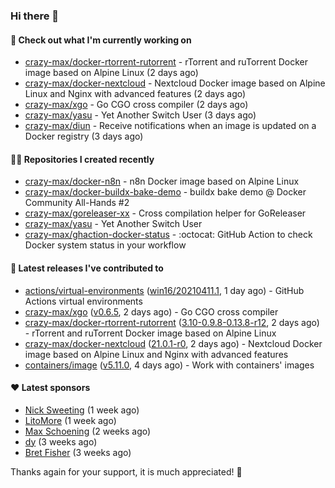 ### Hi there 👋

#### 👷 Check out what I'm currently working on

- [crazy-max/docker-rtorrent-rutorrent](https://github.com/crazy-max/docker-rtorrent-rutorrent) - rTorrent and ruTorrent Docker image based on Alpine Linux (2 days ago)
- [crazy-max/docker-nextcloud](https://github.com/crazy-max/docker-nextcloud) - Nextcloud Docker image based on Alpine Linux and Nginx with advanced features (2 days ago)
- [crazy-max/xgo](https://github.com/crazy-max/xgo) - Go CGO cross compiler (2 days ago)
- [crazy-max/yasu](https://github.com/crazy-max/yasu) - Yet Another Switch User (3 days ago)
- [crazy-max/diun](https://github.com/crazy-max/diun) - Receive notifications when an image is updated on a Docker registry (3 days ago)

#### 👨‍💻 Repositories I created recently

- [crazy-max/docker-n8n](https://github.com/crazy-max/docker-n8n) - n8n Docker image based on Alpine Linux
- [crazy-max/docker-buildx-bake-demo](https://github.com/crazy-max/docker-buildx-bake-demo) - buildx bake demo @ Docker Community All-Hands #2
- [crazy-max/goreleaser-xx](https://github.com/crazy-max/goreleaser-xx) - Cross compilation helper for GoReleaser
- [crazy-max/yasu](https://github.com/crazy-max/yasu) - Yet Another Switch User
- [crazy-max/ghaction-docker-status](https://github.com/crazy-max/ghaction-docker-status) - :octocat: GitHub Action to check Docker system status in your workflow

#### 🚀 Latest releases I've contributed to

- [actions/virtual-environments](https://github.com/actions/virtual-environments) ([win16/20210411.1](https://github.com/actions/virtual-environments/releases/tag/win16%2F20210411.1), 1 day ago) - GitHub Actions virtual environments
- [crazy-max/xgo](https://github.com/crazy-max/xgo) ([v0.6.5](https://github.com/crazy-max/xgo/releases/tag/v0.6.5), 2 days ago) - Go CGO cross compiler
- [crazy-max/docker-rtorrent-rutorrent](https://github.com/crazy-max/docker-rtorrent-rutorrent) ([3.10-0.9.8-0.13.8-r12](https://github.com/crazy-max/docker-rtorrent-rutorrent/releases/tag/3.10-0.9.8-0.13.8-r12), 2 days ago) - rTorrent and ruTorrent Docker image based on Alpine Linux
- [crazy-max/docker-nextcloud](https://github.com/crazy-max/docker-nextcloud) ([21.0.1-r0](https://github.com/crazy-max/docker-nextcloud/releases/tag/21.0.1-r0), 2 days ago) - Nextcloud Docker image based on Alpine Linux and Nginx with advanced features
- [containers/image](https://github.com/containers/image) ([v5.11.0](https://github.com/containers/image/releases/tag/v5.11.0), 4 days ago) - Work with containers&#39; images

#### ❤️ Latest sponsors
- [Nick Sweeting](https://github.com/pirate) (1 week ago)
- [LitoMore](https://github.com/LitoMore) (1 week ago)
- [Max Schoening](https://github.com/max) (2 weeks ago)
- [dy](https://github.com/dyipon) (3 weeks ago)
- [Bret Fisher](https://github.com/BretFisher) (3 weeks ago)

Thanks again for your support, it is much appreciated! 🙏
